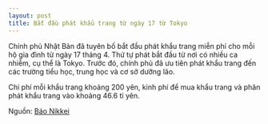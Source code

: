 ```yaml
---
layout: post
title: Bắt đầu phát khẩu trang từ ngày 17 từ Tokyo
---
```

Chính phủ Nhật Bản đã tuyên bố bắt đầu phát khẩu trang miễn phí cho mỗi hộ gia đình từ ngày 17 tháng 4. Thứ tự phát bắt đầu từ nơi có nhiều ca nhiễm, cụ thể là Tokyo. Trước đó, chính phủ đã ưu tiên phát khẩu trang đến các trường tiểu học, trung học và cơ sở dưỡng lão.

Chi phí mỗi khẩu trang khoảng 200 yên, kinh phí để mua khẩu trang và phân phát khẩu trang vào khoảng 46.6 tỉ yên.

Nguồn: [Báo Nikkei](https://www.nikkei.com/article/DGXMZO58087260V10C20A4PP8000/)